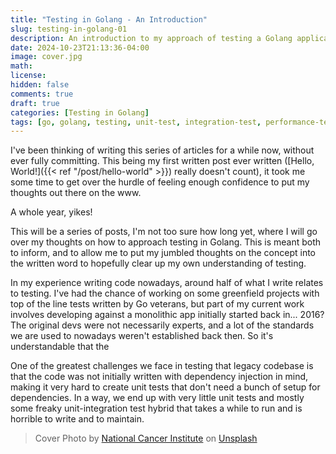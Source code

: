 ```yaml
---
title: "Testing in Golang - An Introduction"
slug: testing-in-golang-01
description: An introduction to my approach of testing a Golang application.
date: 2024-10-23T21:13:36-04:00
image: cover.jpg
math: 
license:
hidden: false
comments: true
draft: true
categories: [Testing in Golang]
tags: [go, golang, testing, unit-test, integration-test, performance-test]
---
```

I've been thinking of writing this series of articles for a while now, without ever fully committing. This being my first written post ever written ([Hello, World!]({{< ref "/post/hello-world" >}}) really doesn't count), it took me some time to get over the hurdle of feeling enough confidence to put my thoughts out there on the www.

A whole year, yikes!

This will be a series of posts, I'm not too sure how long yet, where I will go over my thoughts on how to approach testing in Golang. This is meant both to inform, and to allow me to put my jumbled thoughts on the concept into the written word to hopefully clear up my own understanding of testing.

In my experience writing code nowadays, around half of what I write relates to testing. I've had the chance of working on some greenfield projects with top of the line tests written by Go veterans, but part of my current work involves developing against a monolithic app initially started back in... 2016? The original devs were not necessarily experts, and a lot of the standards we are used to nowadays weren't established back then. So it's understandable that the 

One of the greatest challenges we face in testing that legacy codebase is that the code was not initially written with dependency injection in mind, making it very hard to create unit tests that don't need a bunch of setup for dependencies. In a way, we end up with very little unit tests and mostly some freaky unit-integration test hybrid that takes a while to run and is horrible to write and to maintain.

> Cover Photo by <a href="https://unsplash.com/@nci?utm_content=creditCopyText&utm_medium=referral&utm_source=unsplash">National Cancer Institute</a> on <a href="https://unsplash.com/photos/man-reading-papers-in-front-of-computer-pCqzMe04s8g?utm_content=creditCopyText&utm_medium=referral&utm_source=unsplash">Unsplash</a>
   